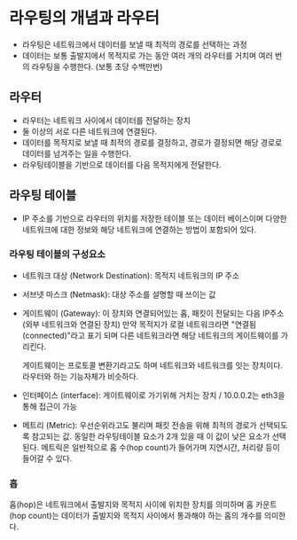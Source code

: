 # 라우팅의 개념과 라우터

- 라우팅은 네트워크에서 데이터를 보낼 때 최적의 경로를 선택하는 과정
- 데이터는 보통 출발지에서 목적지로 가는 동안 여러 개의 라우터를 거치며 여러 번의 라우팅을 수행한다. (보통 초당 수백만번)

## 라우터

- 라우터는 네트워크 사이에서 데이터를 전달하는 장치
- 둘 이상의 서로 다른 네트워크에 연결된다.
- 데이터를 목적지로 보낼 때 최적의 경로를 결정하고, 경로가 결정되면 해당 경로로 데이터를 넘겨주는 일을 수행한다.
- 라우팅테이블을 기반으로 데이터를 다음 목적지에게 전달한다.

## 라우팅 테이블

- IP 주소를 기반으로 라우터의 위치를 저장한 테이블 또는 데이터 베이스이며 다양한 네트워크에 대한 정보와 해당 네트워크에 연결하는 방법이 포함되어 있다.

### 라우팅 테이블의 구성요소

- 네트워크 대상 (Network Destination): 목적지 네트워크의 IP 주소
- 서브넷 마스크 (Netmask): 대상 주소를 설명할 때 쓰이는 값
- 게이트웨이 (Gateway):
  이 장치와 연결되어있는 홉, 패킷이 전달되는 다음 IP주소 (외부 네트워크와 연결된 장치) 만약 목적지가 로컬 네트워크라면 "연결됨(connected)"라고 표기 되며 다른 네트워크라면 해당 네트워크의 게이트웨이를 가리킨다.

  게이트웨이는 프로토콜 변환기라고도 하며 네트워크와 네트워크를 잇는 장치이다. 라우터와 하는 기능자체가 비슷하다.

- 인터페이스 (interface): 게이트웨이로 가기위해 거치는 장치 / 10.0.0.2는 eth3을 통해 접근이 가능
- 메트리 (Metric): 우선순위라고도 불리며 패킷 전송을 위해 최적의 경로가 선택되도록 참고되는 값. 동일한 라우팅테이블 요소가 2개 있을 때 이 값이 낮은 요소가 선택된다. 메트릭은 일반적으로 홉 수(hop count)가 들어가며 지연시간, 처리량 등이 들어갈 수 있다.

### 홉

홉(hop)은 네트워크에서 출발지와 목적지 사이에 위치한 장치를 의미하며 홉 카운트 (hop count)는 데이터가 출발지와 목적지 사이에서 통과해야 하는 홉의 개수를 의미한다.
